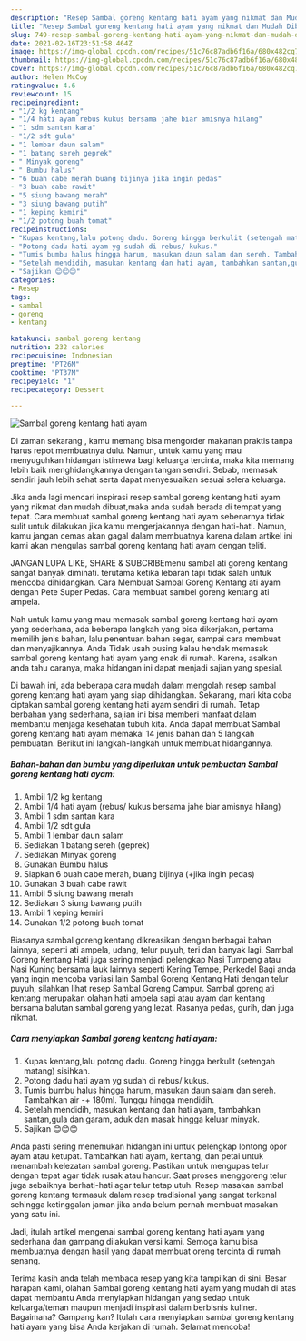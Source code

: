 ```yaml
---
description: "Resep Sambal goreng kentang hati ayam yang nikmat dan Mudah Dibuat"
title: "Resep Sambal goreng kentang hati ayam yang nikmat dan Mudah Dibuat"
slug: 749-resep-sambal-goreng-kentang-hati-ayam-yang-nikmat-dan-mudah-dibuat
date: 2021-02-16T23:51:58.464Z
image: https://img-global.cpcdn.com/recipes/51c76c87adb6f16a/680x482cq70/sambal-goreng-kentang-hati-ayam-foto-resep-utama.jpg
thumbnail: https://img-global.cpcdn.com/recipes/51c76c87adb6f16a/680x482cq70/sambal-goreng-kentang-hati-ayam-foto-resep-utama.jpg
cover: https://img-global.cpcdn.com/recipes/51c76c87adb6f16a/680x482cq70/sambal-goreng-kentang-hati-ayam-foto-resep-utama.jpg
author: Helen McCoy
ratingvalue: 4.6
reviewcount: 15
recipeingredient:
- "1/2 kg kentang"
- "1/4 hati ayam rebus kukus bersama jahe biar amisnya hilang"
- "1 sdm santan kara"
- "1/2 sdt gula"
- "1 lembar daun salam"
- "1 batang sereh geprek"
- " Minyak goreng"
- " Bumbu halus"
- "6 buah cabe merah buang bijinya jika ingin pedas"
- "3 buah cabe rawit"
- "5 siung bawang merah"
- "3 siung bawang putih"
- "1 keping kemiri"
- "1/2 potong buah tomat"
recipeinstructions:
- "Kupas kentang,lalu potong dadu. Goreng hingga berkulit (setengah matang) sisihkan."
- "Potong dadu hati ayam yg sudah di rebus/ kukus."
- "Tumis bumbu halus hingga harum, masukan daun salam dan sereh. Tambahkan air -+ 180ml. Tunggu hingga mendidih."
- "Setelah mendidih, masukan kentang dan hati ayam, tambahkan santan,gula dan garam, aduk dan masak hingga keluar minyak."
- "Sajikan 😊😊😊"
categories:
- Resep
tags:
- sambal
- goreng
- kentang

katakunci: sambal goreng kentang 
nutrition: 232 calories
recipecuisine: Indonesian
preptime: "PT26M"
cooktime: "PT37M"
recipeyield: "1"
recipecategory: Dessert

---
```



![Sambal goreng kentang hati ayam](https://img-global.cpcdn.com/recipes/51c76c87adb6f16a/680x482cq70/sambal-goreng-kentang-hati-ayam-foto-resep-utama.jpg)

Di zaman  sekarang , kamu memang bisa mengorder makanan praktis tanpa harus repot membuatnya dulu. Namun, untuk kamu yang mau menyuguhkan hidangan istimewa bagi keluarga tercinta, maka kita memang lebih baik menghidangkannya dengan tangan sendiri. Sebab, memasak sendiri jauh lebih sehat serta dapat menyesuaikan sesuai selera keluarga.

Jika anda lagi mencari inspirasi resep sambal goreng kentang hati ayam yang nikmat dan mudah dibuat,maka anda sudah berada di tempat yang tepat. Cara membuat sambal goreng kentang hati ayam  sebenarnya tidak sulit untuk dilakukan jika kamu mengerjakannya dengan hati-hati. Namun, kamu jangan cemas akan gagal dalam membuatnya 
karena dalam artikel ini kami akan mengulas sambal goreng kentang hati ayam dengan teliti.  

JANGAN LUPA LIKE, SHARE &amp; SUBCRIBEmenu sambal ati goreng kentang sangat banyak diminati. terutama ketika lebaran tapi tidak salah untuk mencoba dihidangkan. Cara Membuat Sambal Goreng Kentang ati ayam dengan Pete Super Pedas. Cara membuat sambel goreng kentang ati ampela.

Nah untuk kamu yang mau memasak sambal goreng kentang hati ayam yang sederhana, ada beberapa langkah yang bisa dikerjakan, pertama memilih jenis bahan, lalu penentuan bahan segar, sampai cara membuat dan menyajikannya. Anda Tidak usah pusing kalau hendak memasak sambal goreng kentang hati ayam yang enak di rumah. Karena, asalkan anda  tahu caranya, maka hidangan ini dapat menjadi sajian yang spesial.

Di bawah ini, ada beberapa cara mudah dalam mengolah resep sambal goreng kentang hati ayam yang siap dihidangkan. Sekarang, mari kita coba ciptakan sambal goreng kentang hati ayam sendiri di rumah. Tetap berbahan yang sederhana, sajian ini bisa memberi manfaat dalam membantu menjaga kesehatan tubuh kita. Anda dapat membuat Sambal goreng kentang hati ayam memakai 14 jenis bahan dan 5 langkah pembuatan. Berikut ini langkah-langkah untuk membuat hidangannya.

<!--inarticleads1-->

##### Bahan-bahan dan bumbu yang diperlukan untuk pembuatan Sambal goreng kentang hati ayam:

1. Ambil 1/2 kg kentang
1. Ambil 1/4 hati ayam (rebus/ kukus bersama jahe biar amisnya hilang)
1. Ambil 1 sdm santan kara
1. Ambil 1/2 sdt gula
1. Ambil 1 lembar daun salam
1. Sediakan 1 batang sereh (geprek)
1. Sediakan  Minyak goreng
1. Gunakan  Bumbu halus
1. Siapkan 6 buah cabe merah, buang bijinya (+jika ingin pedas)
1. Gunakan 3 buah cabe rawit
1. Ambil 5 siung bawang merah
1. Sediakan 3 siung bawang putih
1. Ambil 1 keping kemiri
1. Gunakan 1/2 potong buah tomat


Biasanya sambal goreng kentang dikreasikan dengan berbagai bahan lainnya, seperti ati ampela, udang, telur puyuh, teri dan banyak lagi. Sambal Goreng Kentang Hati juga sering menjadi pelengkap Nasi Tumpeng atau Nasi Kuning bersama lauk lainnya seperti Kering Tempe, Perkedel Bagi anda yang ingin mencoba variasi lain Sambal Goreng Kentang Hati dengan telur puyuh, silahkan lihat resep Sambal Goreng Campur. Sambal goreng ati kentang merupakan olahan hati ampela sapi atau ayam dan kentang bersama balutan sambal goreng yang lezat. Rasanya pedas, gurih, dan juga nikmat. 

<!--inarticleads2-->

##### Cara menyiapkan Sambal goreng kentang hati ayam:

1. Kupas kentang,lalu potong dadu. Goreng hingga berkulit (setengah matang) sisihkan.
1. Potong dadu hati ayam yg sudah di rebus/ kukus.
1. Tumis bumbu halus hingga harum, masukan daun salam dan sereh. Tambahkan air -+ 180ml. Tunggu hingga mendidih.
1. Setelah mendidih, masukan kentang dan hati ayam, tambahkan santan,gula dan garam, aduk dan masak hingga keluar minyak.
1. Sajikan 😊😊😊


Anda pasti sering menemukan hidangan ini untuk pelengkap lontong opor ayam atau ketupat. Tambahkan hati ayam, kentang, dan petai untuk menambah kelezatan sambal goreng. Pastikan untuk mengupas telur dengan tepat agar tidak rusak atau hancur. Saat proses menggoreng telur juga sebaiknya berhati-hati agar telur tetap utuh. Resep masakan sambal goreng kentang termasuk dalam resep tradisional yang sangat terkenal sehingga ketinggalan jaman jika anda belum pernah membuat masakan yang satu ini. 

Jadi, itulah artikel mengenai  sambal goreng kentang hati ayam  yang sederhana dan gampang dilakukan versi kami. Semoga kamu bisa membuatnya dengan hasil yang dapat membuat oreng tercinta di rumah senang. 

Terima kasih anda telah membaca resep yang kita tampilkan di sini. Besar harapan kami, olahan  Sambal goreng kentang hati ayam yang mudah di atas dapat membantu Anda menyiapkan hidangan yang sedap untuk keluarga/teman maupun menjadi inspirasi dalam berbisnis kuliner. Bagaimana? Gampang kan? Itulah cara menyiapkan sambal goreng kentang hati ayam yang bisa Anda kerjakan di rumah. Selamat mencoba!

